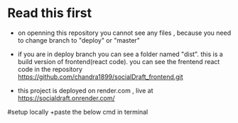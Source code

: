 # Read this first
+ on openning this repository you cannot see any files , because you need to change branch to "deploy" or "master"
+ if you are in deploy branch you can see a folder named "dist". this is a build version of frontend(react code). you can see the frentend react code in the repository https://github.com/chandra1899/socialDraft_frontend.git

+ this project is deployed on render.com , live at https://socialdraft.onrender.com/

#setup locally 
+paste the below cmd in terminal
